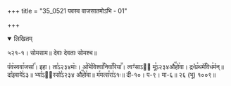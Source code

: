 +++
title = "35_0521 पवस्व वाजसातमोऽभि - 01"

+++
<details open><summary>लिखितम्</summary>

५२१-१। सोमसाम॥ देवाः देवताः सोमश्च॥

प꣤व꣥स्ववा꣯जसा꣤꣯। इहा। ता꣣ऽ२३४माः꣥। अ꣢भि꣡विश्वा꣢꣯निवा꣡꣯रिया꣢꣯। त्वꣳ꣡साऽ२᳐ मू꣣ऽ२३४औ꣥꣯हो꣯वा। द्रᳲ꣡प्र꣢थमे꣡꣯विध꣢र्मन्॥ दा꣡इवाये꣢ऽ३॥ भ्या꣡ऽ२᳐स्सो꣣ऽ२३४ औ꣥꣯हो꣯वा॥ म꣢मत्स꣣रा꣢ऽ१ः॥ दी-१०। प-९। मा-६॥ २६ (भू) १००९॥
</details>